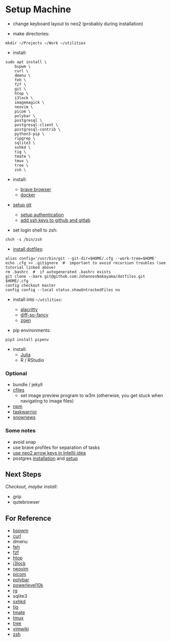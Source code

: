 # Setup Machine

* change keyboard layout to neo2 (probably during installation)

* make directories:

```
mkdir ~/Projects ~/Work ~/utilities
```

* install:

```
sudo apt install \
    bspwm \
    curl \
    dmenu \
    feh \
    fzf \
    git \
    htop \
    i3lock \
    imagemagick \
    neovim \
    picom \
    polybar \
    postgresql \
    postgresql-client \
    postgresql-contrib \
    python3-pip \
    ripgrep \
    sqlite3 \
    sxhkd \
    tig \
    tmate \
    tmux \
    tree \
    zsh \
```

* install:
    * [brave browser](https://brave.com/linux/)
    * [docker](https://docs.docker.com/engine/install/ubuntu/)

* [setup git](https://docs.github.com/en/get-started/quickstart/set-up-git)
    * [setup authentication](https://docs.github.com/en/authentication/connecting-to-github-with-ssh/generating-a-new-ssh-key-and-adding-it-to-the-ssh-agent)
    * [add ssh keys to github and gitlab](https://docs.github.com/en/authentication/connecting-to-github-with-ssh/adding-a-new-ssh-key-to-your-github-account)

* set login shell to zsh:

```
chsh -s /bin/zsh
```

* [install dotfiles](https://www.atlassian.com/git/tutorials/dotfiles):

```
alias config='/usr/bin/git --git-dir=$HOME/.cfg --work-tree=$HOME'
echo .cfg >> .gitignore  #  important to avoid recursion troubles (see tutorial linked above)
rm .bashrc  #  if autogenerated .bashrc exists
git clone --bare git@github.com:JohannesNakayama/dotfiles.git $HOME/.cfg
config checkout master
config config --local status.showUntrackedFiles no
```

* install into `~/utilities`:
    * [alacritty](https://alacritty.org/)
    * [diff-so-fancy](https://github.com/so-fancy/diff-so-fancy)
    * [zgen](https://github.com/tarjoilija/zgen)

* pip environments:

```
pip3 install pipenv
```

* install:
    * [Julia](https://julialang.org/)
    * R / RStudio


### Optional

* bundle / jekyll
* [cfiles](https://github.com/mananapr/cfiles)
    * set image preview program to w3m (otherwise, you get stuck when navigating to image files)
* [npm](https://linuxconfig.org/install-npm-on-linux)
* [taskwarrior](https://taskwarrior.org/)
* [snownews](https://github.com/msharov/snownews)


### Some notes

* avoid snap
* use brave profiles for separation of tasks
* [use neo2 arrow keys in Intellij idea](https://youtrack.jetbrains.com/issue/IDEA-256569#focus=Comments-27-4579814.0-0)
* postgres [installation](https://adamtheautomator.com/install-postgresql-on-a-ubuntu/) and [setup](https://www3.ntu.edu.sg/home/ehchua/programming/sql/PostgreSQL_GetStarted.html)


## Next Steps

*Checkout, maybe install:*

* grip
* qutebrowser


## For Reference

* [bspwm](https://github.com/baskerville/bspwm)
* [curl](https://curl.se/)
* dmenu
* [feh](https://feh.finalrewind.org/)
* [fzf](https://github.com/junegunn/fzf)
* [htop](https://htop.dev/)
* [i3lock](https://github.com/i3/i3lock)
* [neovim](https://neovim.io/)
* [picom](https://github.com/yshui/picom)
* [polybar](https://github.com/polybar/polybar)
* [powerlevel10k](https://github.com/romkatv/powerlevel10k#zgen)
* [rg](https://github.com/BurntSushi/ripgrep)
* sqlite3
* [sxhkd](https://github.com/baskerville/sxhkd)
* [tig](https://jonas.github.io/tig/)
* [tmate](https://tmate.io/)
* [tmux](https://github.com/tmux/tmux/wiki)
* [tree](https://linux.die.net/man/1/tree)
* [vimwiki](https://github.com/vimwiki/vimwiki)
* [zsh](https://gist.github.com/derhuerst/12a1558a4b408b3b2b6e)


